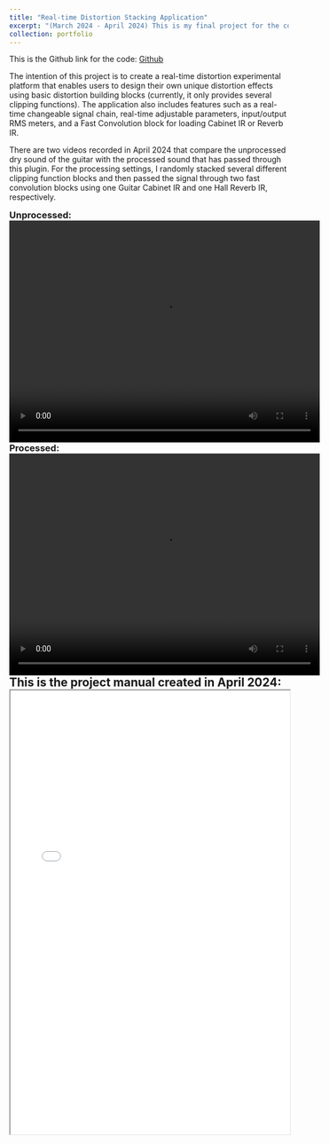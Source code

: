 ```yaml
---
title: "Real-time Distortion Stacking Application"
excerpt: "(March 2024 - April 2024) This is my final project for the course 15622 - Introduction to Computer Music at Carnegie Mellon University in Spring 2024. It is a real-time distortion stacking application/plugin that enables users to combine various clipping functions to create custom distortion sounds. <br/><i>Click the title to see more details.<i/> <img src='/images/dist_block.png'>"
collection: portfolio
---
```


This is the Github link for the code: <a href="https://github.com/haowu-rock/DiskBlock" target="_blank">Github</a>  

The intention of this project is to create a real-time distortion experimental platform that enables users to design their own unique distortion effects using basic distortion building blocks (currently, it only provides several clipping functions). The application also includes features such as a real-time changeable signal chain, real-time adjustable parameters, input/output RMS meters, and a Fast Convolution block for loading Cabinet IR or Reverb IR.  

There are two videos recorded in April 2024 that compare the unprocessed dry sound of the guitar with the processed sound that has passed through this plugin.
For the processing settings, I randomly stacked several different clipping function blocks and then passed the signal through two fast convolution blocks using one Guitar Cabinet IR and one Hall Reverb IR, respectively.  

<!-- **Unprocessed:** -->
<h3 style="margin: 0;">Unprocessed:</h3>
<video width="560" height="400" controls>
  <source src="/files/unprocessed.mp4" type="video/mp4">
</video>

<h3 style="margin: 0;">Processed:</h3>
<video width="560" height="400" controls>
  <source src="/files/processed.mp4" type="video/mp4"> 
</video>  

<br/>
<h2 style="margin: 0;">This is the project manual created in April 2024:</h2>
<iframe src="/files/DistBlock_Manual.pdf" width="100%" height="800px"></iframe>
